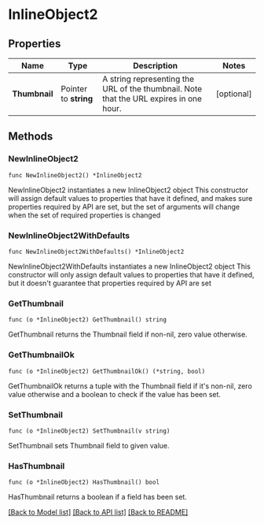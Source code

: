 # InlineObject2

## Properties

Name | Type | Description | Notes
------------ | ------------- | ------------- | -------------
**Thumbnail** | Pointer to **string** | A string representing the URL of the thumbnail. Note that the URL expires in one hour. | [optional] 

## Methods

### NewInlineObject2

`func NewInlineObject2() *InlineObject2`

NewInlineObject2 instantiates a new InlineObject2 object
This constructor will assign default values to properties that have it defined,
and makes sure properties required by API are set, but the set of arguments
will change when the set of required properties is changed

### NewInlineObject2WithDefaults

`func NewInlineObject2WithDefaults() *InlineObject2`

NewInlineObject2WithDefaults instantiates a new InlineObject2 object
This constructor will only assign default values to properties that have it defined,
but it doesn't guarantee that properties required by API are set

### GetThumbnail

`func (o *InlineObject2) GetThumbnail() string`

GetThumbnail returns the Thumbnail field if non-nil, zero value otherwise.

### GetThumbnailOk

`func (o *InlineObject2) GetThumbnailOk() (*string, bool)`

GetThumbnailOk returns a tuple with the Thumbnail field if it's non-nil, zero value otherwise
and a boolean to check if the value has been set.

### SetThumbnail

`func (o *InlineObject2) SetThumbnail(v string)`

SetThumbnail sets Thumbnail field to given value.

### HasThumbnail

`func (o *InlineObject2) HasThumbnail() bool`

HasThumbnail returns a boolean if a field has been set.


[[Back to Model list]](../README.md#documentation-for-models) [[Back to API list]](../README.md#documentation-for-api-endpoints) [[Back to README]](../README.md)


